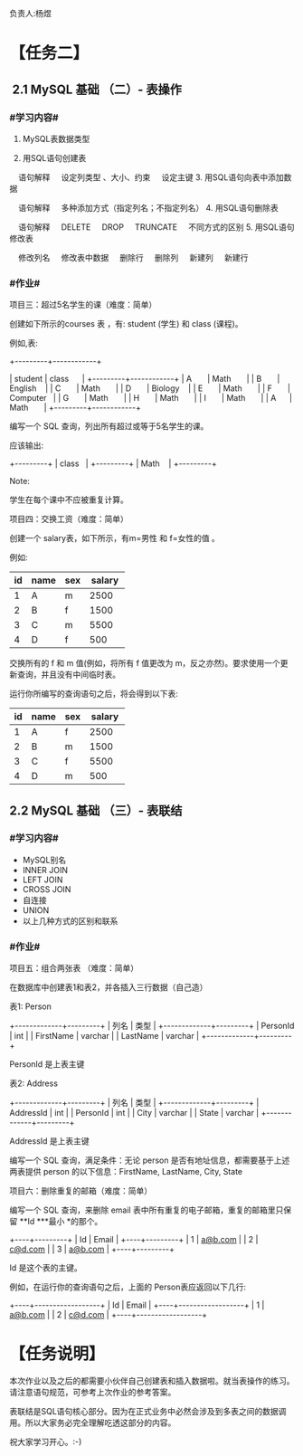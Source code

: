 负责人:杨煜
# 【任务二】


##  2.1 MySQL 基础 （二）- 表操作
### #学习内容#
1. MySQL表数据类型

2. 用SQL语句创建表

    语句解释
    设定列类型 、大小、约束
    设定主键
3. 用SQL语句向表中添加数据

    语句解释
    多种添加方式（指定列名；不指定列名）
4. 用SQL语句删除表

    语句解释
    DELETE
    DROP
    TRUNCATE
    不同方式的区别
5. 用SQL语句修改表

    修改列名
    修改表中数据
    删除行
    删除列
    新建列
    新建行


### #作业#

项目三：超过5名学生的课（难度：简单）


创建如下所示的courses 表 ，有: student (学生) 和 class (课程)。


例如,表:

+---------+------------+

| student | class      |
+---------+------------+
| A       | Math       |
| B       | English    |
| C       | Math       |
| D       | Biology    |
| E       | Math       |
| F       | Computer   |
| G       | Math       |
| H       | Math       |
| I       | Math       |
| A      | Math       |
+---------+------------+


编写一个 SQL 查询，列出所有超过或等于5名学生的课。


应该输出:

+---------+
| class   |
+---------+
| Math    |
+---------+

Note:

学生在每个课中不应被重复计算。



项目四：交换工资（难度：简单）


创建一个 salary表，如下所示，有m=男性 和 f=女性的值 。


例如:

| id | name | sex | salary |
|----|------|-----|--------|
| 1  | A    | m   | 2500   |
| 2  | B    | f   | 1500   |
| 3  | C    | m   | 5500   |
| 4  | D    | f   | 500    |


交换所有的 f 和 m 值(例如，将所有 f 值更改为 m，反之亦然)。要求使用一个更新查询，并且没有中间临时表。


运行你所编写的查询语句之后，将会得到以下表:

| id | name | sex | salary |
|----|------|-----|--------|
| 1  | A    | f  | 2500   |
| 2  | B    | m   | 1500   |
| 3  | C    | f   | 5500   |
| 4  | D    | m   | 500    |

## 2.2 MySQL 基础 （三）- 表联结
### #学习内容#
* MySQL别名
* INNER JOIN
* LEFT JOIN
* CROSS JOIN
* 自连接
* UNION
* 以上几种方式的区别和联系
### #作业#

项目五：组合两张表 （难度：简单）

在数据库中创建表1和表2，并各插入三行数据（自己造）

表1: Person

+-------------+---------+
| 列名         | 类型     |
+-------------+---------+
| PersonId    | int     |
| FirstName   | varchar |
| LastName    | varchar |
+-------------+---------+

PersonId 是上表主键

表2: Address

+-------------+---------+
| 列名         | 类型    |
+-------------+---------+
| AddressId   | int     |
| PersonId    | int     |
| City        | varchar |
| State       | varchar |
+-------------+---------+

AddressId 是上表主键

编写一个 SQL 查询，满足条件：无论 person 是否有地址信息，都需要基于上述两表提供 person 的以下信息：FirstName, LastName, City, State

项目六：删除重复的邮箱（难度：简单）

编写一个 SQL 查询，来删除 email 表中所有重复的电子邮箱，重复的邮箱里只保留 **Id ***最小 *的那个。

+----+---------+
| Id | Email   |
+----+---------+
| 1  | a@b.com |
| 2  | c@d.com |
| 3  | a@b.com |
+----+---------+

Id 是这个表的主键。

例如，在运行你的查询语句之后，上面的 Person表应返回以下几行:

+----+------------------+
| Id | Email            |
+----+------------------+
| 1  | a@b.com |
| 2  | c@d.com  |
+----+------------------+
# 【任务说明】

本次作业以及之后的都需要小伙伴自己创建表和插入数据啦。就当表操作的练习。请注意语句规范，可参考上次作业的参考答案。

表联结是SQL语句核心部分。因为在正式业务中必然会涉及到多表之间的数据调用。所以大家务必完全理解吃透这部分的内容。

祝大家学习开心。:-)
